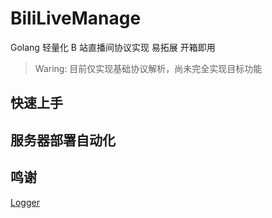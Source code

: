 # BiliLiveManage

Golang 轻量化 B 站直播间协议实现 易拓展 开箱即用

> Waring: 目前仅实现基础协议解析，尚未完全实现目标功能

## 快速上手
## 服务器部署自动化

## 鸣谢
[Logger](https://github.com/fexli/logger)